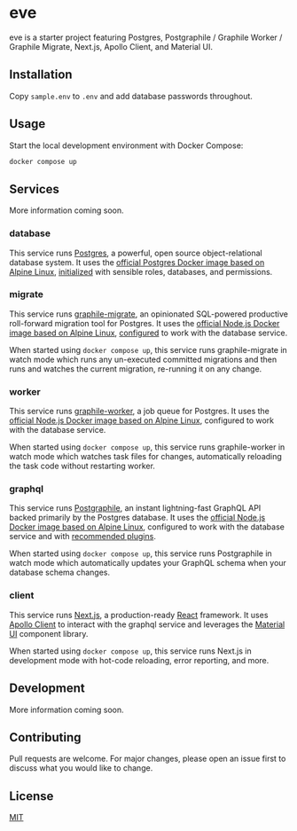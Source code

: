 # eve

eve is a starter project featuring Postgres, Postgraphile / Graphile Worker / Graphile Migrate, Next.js, Apollo Client, and Material UI.

## Installation

Copy `sample.env` to `.env` and add database passwords throughout.

## Usage

Start the local development environment with Docker Compose:
```bash
docker compose up
```

## Services

More information coming soon.

### database

This service runs [Postgres](https://www.postgresql.org/), a powerful, open source object-relational database system. It uses the [official Postgres Docker image based on Alpine Linux](https://hub.docker.com/_/postgres), [initialized](database/initialize.sh) with sensible roles, databases, and permissions.

### migrate

This service runs [graphile-migrate](https://github.com/graphile/migrate), an opinionated SQL-powered productive roll-forward migration tool for Postgres. It uses the [official Node.js Docker image based on Alpine Linux](https://hub.docker.com/_/node), [configured](migrate/.gmrc) to work with the database service.

When started using `docker compose up`, this service runs graphile-migrate in watch mode which runs any un-executed committed migrations and then runs and watches the current migration, re-running it on any change.

### worker

This service runs [graphile-worker](https://github.com/graphile/worker), a job queue for Postgres. It uses the [official Node.js Docker image based on Alpine Linux](https://hub.docker.com/_/node), configured to work with the database service.

When started using `docker compose up`, this service runs graphile-worker in watch mode which watches task files for changes, automatically reloading the task code without restarting worker.

### graphql

This service runs [Postgraphile](https://github.com/graphile/postgraphile), an instant lightning-fast GraphQL API backed primarily by the Postgres database. It uses the [official Node.js Docker image based on Alpine Linux](https://hub.docker.com/_/node), configured to work with the database service and with [recommended plugins](graphql/Dockerfile).

When started using `docker compose up`, this service runs Postgraphile in watch mode which automatically updates your GraphQL schema when your database schema changes.

### client

This service runs [Next.js](https://github.com/vercel/next.js), a production-ready [React](https://github.com/facebook/react) framework. It uses [Apollo Client](https://github.com/apollographql/apollo-client) to interact with the graphql service and leverages the [Material UI](https://github.com/mui-org/material-ui) component library.

When started using `docker compose up`, this service runs Next.js in development mode with hot-code reloading, error reporting, and more.

## Development

More information coming soon.

## Contributing

Pull requests are welcome. For major changes, please open an issue first to discuss what you would like to change.

## License
[MIT](LICENSE.txt)
